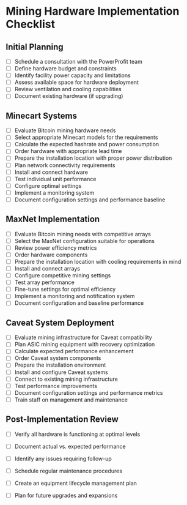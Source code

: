 # Mining Hardware Implementation Checklist

## Initial Planning

- [ ] Schedule a consultation with the PowerProfit team  
- [ ] Define hardware budget and constraints  
- [ ] Identify facility power capacity and limitations  
- [ ] Assess available space for hardware deployment  
- [ ] Review ventilation and cooling capabilities  
- [ ] Document existing hardware (if upgrading)

## Minecart Systems

- [ ] Evaluate Bitcoin mining hardware needs  
- [ ] Select appropriate Minecart models for the requirements  
- [ ] Calculate the expected hashrate and power consumption  
- [ ] Order hardware with appropriate lead time  
- [ ] Prepare the installation location with proper power distribution  
- [ ] Plan network connectivity requirements  
- [ ] Install and connect hardware  
- [ ] Test individual unit performance  
- [ ] Configure optimal settings  
- [ ] Implement a monitoring system  
- [ ] Document configuration settings and performance baseline

## MaxNet Implementation

- [ ] Evaluate Bitcoin mining needs with competitive arrays  
- [ ] Select the MaxNet configuration suitable for operations  
- [ ] Review power efficiency metrics  
- [ ] Order hardware components  
- [ ] Prepare the installation location with cooling requirements in mind  
- [ ] Install and connect arrays  
- [ ] Configure competitive mining settings  
- [ ] Test array performance  
- [ ] Fine-tune settings for optimal efficiency  
- [ ] Implement a monitoring and notification system  
- [ ] Document configuration and baseline performance

## Caveat System Deployment

- [ ] Evaluate mining infrastructure for Caveat compatibility  
- [ ] Plan ASIC mining equipment with recovery optimization  
- [ ] Calculate expected performance enhancement  
- [ ] Order Caveat system components  
- [ ] Prepare the installation environment  
- [ ] Install and configure Caveat systems  
- [ ] Connect to existing mining infrastructure  
- [ ] Test performance improvements  
- [ ] Document configuration settings and performance metrics  
- [ ] Train staff on management and maintenance

## Post-Implementation Review

- [ ] Verify all hardware is functioning at optimal levels  
- [ ] Document actual vs. expected performance  
- [ ] Identify any issues requiring follow-up  
- [ ] Schedule regular maintenance procedures  
- [ ] Create an equipment lifecycle management plan  
- [ ] Plan for future upgrades and expansions


